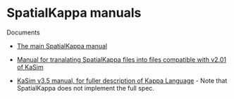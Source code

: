 # SpatialKappa manuals

Documents

* [The main SpatialKappa manual](SpatialKappaManual-v2.1.0.pdf)

* [Manual for tranalating SpatialKappa files into files compatible with v2.01 of KaSim](SpatialKappaTranslatorManual-v2.0.1.pdf)

* [KaSim v3.5 manual, for fuller description of Kappa Language](KaSim_manual_v3.5.pdf) -
  Note that SpatialKappa does not implement the full spec.
